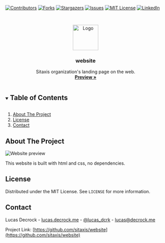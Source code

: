 [![Contributors][contributors-shield]][contributors-url]
[![Forks][forks-shield]][forks-url]
[![Stargazers][stars-shield]][stars-url]
[![Issues][issues-shield]][issues-url]
[![MIT License][license-shield]][license-url]
[![LinkedIn][linkedin-shield]][linkedin-url]


<!-- PROJECT LOGO -->
<br />
<p align="center">
  <a href="https://github.com/sitaxis/website">
    <img src="https://i.imgur.com/rFQdgR8.png" alt="Logo" width="80" height="80">
  </a>

  <h3 align="center">website</h3>

  <p align="center">
    Sitaxis organization's landing page on the web.
    <br />
    <a href="https://sitaxis.com" target="_blank"><strong>Preview »</strong></a>
    <br />
  </p>
</p>



<!-- TABLE OF CONTENTS -->
<details open="open">
  <summary><h2 style="display: inline-block">Table of Contents</h2></summary>
  <ol>
    <li><a href="#about-the-project">About The Project</a></li>
    <li><a href="#license">License</a></li>
    <li><a href="#contact">Contact</a></li>
  </ol>
</details>



<!-- ABOUT THE PROJECT -->
## About The Project

![Website preview](https://i.imgur.com/BKpZraS.png)

This website is built with html and css, no dependencies.



<!-- LICENSE -->
## License

Distributed under the MIT License. See `LICENSE` for more information.



<!-- CONTACT -->
## Contact

Lucas Decrock - [lucas.decrock.me](https://lucas.decrock.me) - [@lucas_dcrk](https://twitter.com/lucas_dcrk) - lucas@decrock.me

Project Link: [https://github.com/sitaxis/website](https://github.com/sitaxis/website)



<!-- MARKDOWN LINKS & IMAGES -->
<!-- https://www.markdownguide.org/basic-syntax/#reference-style-links -->
[contributors-shield]: https://img.shields.io/github/contributors/sitaxis/website.svg?style=for-the-badge
[contributors-url]: https://github.com/sitaxis/website/graphs/contributors
[forks-shield]: https://img.shields.io/github/forks/sitaxis/website.svg?style=for-the-badge
[forks-url]: https://github.com/sitaxis/website/network/members
[stars-shield]: https://img.shields.io/github/stars/sitaxis/website.svg?style=for-the-badge
[stars-url]: https://github.com/sitaxis/website/stargazers
[issues-shield]: https://img.shields.io/github/issues/sitaxis/website.svg?style=for-the-badge
[issues-url]: https://github.com/sitaxis/website/issues
[license-shield]: https://img.shields.io/github/license/sitaxis/website.svg?style=for-the-badge
[license-url]: https://github.com/sitaxis/website/blob/master/LICENSE.txt
[linkedin-shield]: https://img.shields.io/badge/-LinkedIn-black.svg?style=for-the-badge&logo=linkedin&colorB=555
[linkedin-url]: https://linkedin.com/in/lucasdecrock/
